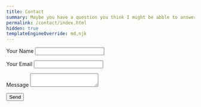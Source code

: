 ```yaml
---
title: Contact
summary: Maybe you have a question you think I might be abble to answer. Get in touch using the form below.
permalink: /contact/index.html
hidden: true
templateEngineOverride: md,njk
---
```


<form name="contact" method="POST" data-netlify="true" class="[ o-stack ] c-form" action="/contact/thanks.html">
  <p class="c-form__field">
    <label class="c-form__label" for="name">Your Name</label>
    <input class="c-form__input "id="name" type="text" name="name" autocomplete="name" required aria-required="true">
  </p>
  <p class="c-form__field">
    <label class="c-form__label" for="email">Your Email</label>
    <input class="c-form__input" type="email" name="email" autocomplete="email" required aria-required="true">
  </p>
  <p class="c-form__field">
    <label class="c-form__label" for="message">Message</label>
    <textarea class="c-form__input" id="message" name="message" row="10" cols="20" required aria-required="true"></textarea>
  </p>
  <button class="c-button" type="submit">Send</button>
</form>

